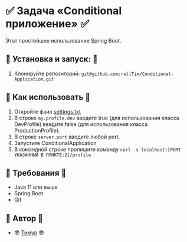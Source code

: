 # :white_check_mark: Задача «Conditional приложение» :white_check_mark:

Этот простейшее использование Spring Boot.

## :red_circle: Установка и запуск: :red_circle:

1. Клонируйте репозиторий: `git@github.com:rellTim/Conditional-Application.git`

## :red_circle: Как использовать :red_circle:

1. Откройте фаил [settings.txt](https://github.com/rellTim/Conditional-Application/blob/main/src/main/resources/application.properties)
2. В строке `my.profile.dev` введите true (для использования класса DevProfile) введите false (для использования класса ProductionProfile).
3. В строке `server.port` введите любой port.
4. Запустите ConditionalApplication
5. В командной строке пропишите команду `curl -s localhost:[PORT УКАЗАННЫЙ В ПУНКТЕ:2]/profile`
   
## :red_circle: Требования :red_circle:

- Java 11 или выше
- Spring Boot
- Git

## :red_circle: Автор :red_circle:

- :sunglasses: [Тимур](https://github.com/rellTim) :sunglasses:

